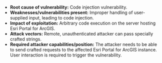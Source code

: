 - **Root cause of vulnerability:** Code injection vulnerability.
- **Weaknesses/vulnerabilities present:** Improper handling of user-supplied input, leading to code injection.
- **Impact of exploitation:** Arbitrary code execution on the server hosting Esri Portal for ArcGIS.
- **Attack vectors:** Remote, unauthenticated attacker can pass specially crafted strings.
- **Required attacker capabilities/position:** The attacker needs to be able to send crafted requests to the affected Esri Portal for ArcGIS instance. User interaction is required to trigger the vulnerability.